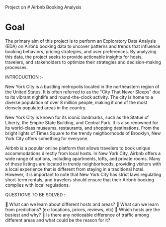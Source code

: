 Project on # Airbnb Booking Analysis

# Goal

The primary aim of this project is to perform an Exploratory Data Analysis (EDA) on 
Airbnb booking data to uncover patterns and trends that influence booking behaviors, 
pricing strategies, and user preferences. By analyzing this data, the project seeks to 
provide actionable insights for hosts, travelers, and stakeholders to optimize their 
strategies and decision-making processes.

INTRODUCTION :-

New York City is a bustling metropolis located in the northeastern region of the United States. It is often referred to as the "City That Never Sleeps" due to
its vibrant nightlife and round-the-clock activity. The city is home to a diverse population of over 8 million people, making it one of the most densely populated 
areas in the country.

New York City is known for its iconic landmarks, such as the Statue of Liberty, the Empire State Building, and Central Park. It is also renowned for its world-class
museums, restaurants, and shopping destinations. From the bright lights of Times Square to the trendy neighborhoods of Brooklyn, New York City offers something for 
everyone.

Airbnb is a popular online platform that allows travelers to book unique accommodations directly from local hosts. In New York City, Airbnb offers a wide range 
of options, including apartments, lofts, and private rooms. Many of these listings are located in trendy neighborhoods, providing visitors with a local experience 
that is different from staying in a traditional hotel. However, it is important to note that New York City has strict laws regulating short-term rentals, and 
travelers should ensure that their Airbnb booking complies with local regulations.

QUESTIONS TO BE SOLVED :-

🔸 What can we learn about different hosts and areas?
🔸 What can we learn from predictions? (ex: locations, prices, reviews, etc)
🔸 Which hosts are the busiest and why?
🔸 Is there any noticeable difference of traffic among different areas and what could be the reason for it?




